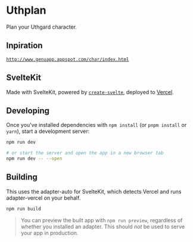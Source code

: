 # Uthplan

Plan your Uthgard character.

## Inpiration

[`http://www.genuapp.appspot.com/char/index.html`](http://www.genuapp.appspot.com/char/index.html)

## SvelteKit

Made with SvelteKit, powered by [`create-svelte`](https://github.com/sveltejs/kit/tree/master/packages/create-svelte), deployed to [Vercel](https://vercel.com).

## Developing

Once you've installed dependencies with `npm install` (or `pnpm install` or `yarn`), start a development server:

```bash
npm run dev

# or start the server and open the app in a new browser tab
npm run dev -- --open
```

## Building

This uses the adapter-auto for SvelteKit, which detects Vercel and runs adapter-vercel on your behalf.

```bash
npm run build
```

> You can preview the built app with `npm run preview`, regardless of whether you installed an adapter. This should _not_ be used to serve your app in production.
